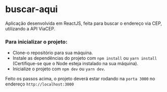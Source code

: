 # buscar-aqui
Aplicação desenvolvida em ReactJS, feita para buscar o endereço via CEP, utilizando a API ViaCEP.

### Para inicializar o projeto:
* Clone-o repositório para sua máquina.
* Instale as dependências do projeto com `npm install` ou `yarn install` (Certifique-se que o Node esteja instalado na sua máquina).
* Inicialize o projeto com `npm dev` ou `yarn dev`.

Feito os passos acima, o projeto deverá estar rodando na `porta 3000` no endereço `http://localhost:3000`
